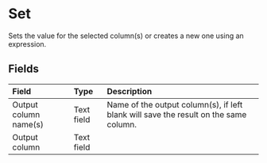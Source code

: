 # Set
Sets the value for the selected column(s) or creates a new one using an expression.
## Fields
| Field | Type | Description |
| :--- | :--- | :--- |
| Output column name(s) | Text field | Name of the output column(s), if left blank will save the result on the same column. |
| Output column | Text field |  |